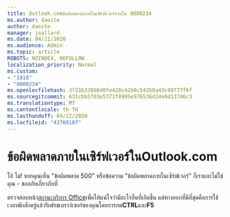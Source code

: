 ```yaml
---
title: Outlook.comข้อผิดพลาดภายในเซิร์ฟเวอร์ภายใน 9000234
ms.author: daeite
author: daeite
manager: joallard
ms.date: 04/21/2020
ms.audience: Admin
ms.topic: article
ROBOTS: NOINDEX, NOFOLLOW
localization_priority: Normal
ms.custom:
- "1818"
- "9000234"
ms.openlocfilehash: 3f21b33866d0fe420c42b0c54350a43c99777f6f
ms.sourcegitcommit: 631cbb5f03e5371f0995e976536d24e9d13746c3
ms.translationtype: MT
ms.contentlocale: th-TH
ms.lasthandoff: 04/22/2020
ms.locfileid: "43760107"
---
```

# <a name="internal-server-errors-in-outlookcom"></a>ข้อผิดพลาดภายในเซิร์ฟเวอร์ในOutlook.com

โอ้ ไม่! หากคุณเห็น "ข้อผิดพลาด 500" หรือข้อความ "ข้อผิดพลาดภายในเซิร์ฟเวอร์" ก็เราและไม่ใช่คุณ - ขออภัยเกี่ยวกับที่

ตรวจสอบหน้า[สถานะบริการ Office](https://portal.office.com/servicestatus)เพื่อให้แน่ใจว่ามีอะไรอื่นที่เกิดขึ้น แต่ทางออกที่ดีที่สุดคือการใช้เวลาพักสักครู่แล้วรีเฟรชเบราว์เซอร์ของคุณโดยการกด**CTRL**และ**F5**